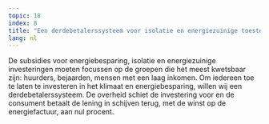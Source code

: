 ```yaml
---
topic: 18
index: 8
title: "Een derdebetalerssysteem voor isolatie en energiezuinige toestellen."
lang: nl
---
```

De subsidies voor energiebesparing, isolatie en energiezuinige investeringen
moeten focussen op de groepen die het meest kwetsbaar zijn: huurders,
bejaarden, mensen met een laag inkomen. Om iedereen toe te laten te investeren
in het klimaat en energiebesparing, willen wij een derdebetalerssysteem. De
overheid schiet de investering voor en de consument betaalt de lening in
schijven terug, met de winst op de energiefactuur, aan nul procent.
